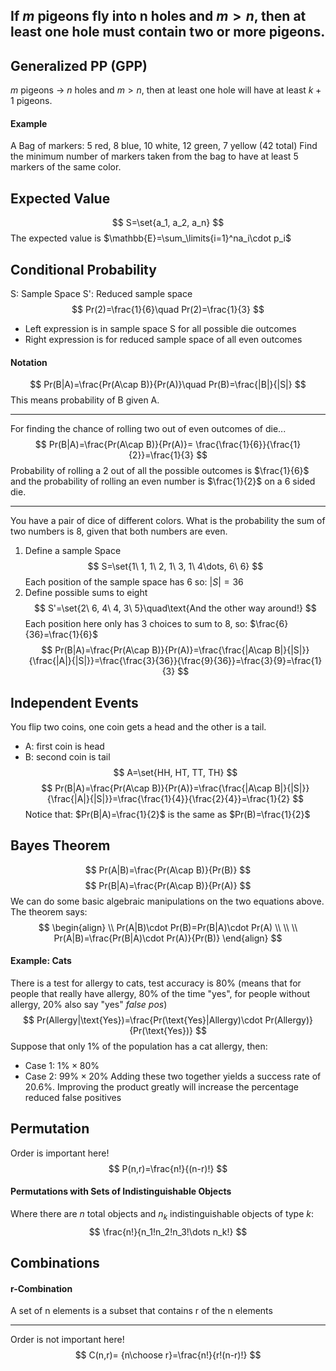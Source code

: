 ## If $m$ pigeons fly into n holes and $m>n$, then at least one hole must contain two or more pigeons.
## Generalized PP (GPP)
$m$ pigeons $\to\ n$ holes and $m>n$, then at least one hole will have at least $k+1$ pigeons.
#### Example
A Bag of markers: 5 red, 8 blue, 10 white, 12 green, 7 yellow (42 total)
Find the minimum number of markers taken from the bag to have at least 5 markers of the same color.
## Expected Value
$$
S=\set{a_1, a_2, a_n}
$$
The expected value is $\mathbb{E}=\sum_\limits{i=1}^na_i\cdot p_i$
## Conditional Probability
S: Sample Space
S': Reduced sample space
$$
Pr(2)=\frac{1}{6}\quad Pr(2)=\frac{1}{3}
$$
- Left expression is in sample space S for all possible die outcomes
- Right expression is for reduced sample space of all even outcomes
#### Notation
$$
Pr(B|A)=\frac{Pr(A\cap B)}{Pr(A)}\quad Pr(B)=\frac{|B|}{|S|}
$$
This means probability of B given A.
****
For finding the chance of rolling two out of even outcomes of die...
$$
Pr(B|A)=\frac{Pr(A\cap B)}{Pr(A)}= \frac{\frac{1}{6}}{\frac{1}{2}}=\frac{1}{3}
$$
Probability of rolling a 2 out of all the possible outcomes is $\frac{1}{6}$ and the probability of rolling an even number is $\frac{1}{2}$ on a 6 sided die.
****
You have a pair of dice of different colors. What is the probability the sum of two numbers is 8, given that both numbers are even.
1. Define a sample Space
$$
S=\set{1\ 1, 1\ 2, 1\ 3, 1\ 4\dots, 6\ 6}
$$
Each position of the sample space has 6 so: $|S|=36$
2. Define possible sums to eight
$$
S'=\set{2\ 6, 4\ 4, 3\ 5}\quad\text{And the other way around!}
$$
Each position here only has 3 choices to sum to 8, so: $\frac{6}{36}=\frac{1}{6}$
$$
Pr(B|A)=\frac{Pr(A\cap B)}{Pr(A)}=\frac{\frac{|A\cap B|}{|S|}}{\frac{|A|}{|S|}}=\frac{\frac{3}{36}}{\frac{9}{36}}=\frac{3}{9}=\frac{1}{3}
$$
## Independent Events
You flip two coins, one coin gets a head and the other is a tail.
- A: first coin is head
- B: second coin is tail
$$
A=\set{HH, HT, TT, TH}
$$
$$
Pr(B|A)=\frac{Pr(A\cap B)}{Pr(A)}=\frac{\frac{|A\cap B|}{|S|}}{\frac{|A|}{|S|}}=\frac{\frac{1}{4}}{\frac{2}{4}}=\frac{1}{2}
$$
Notice that: $Pr(B|A)=\frac{1}{2}$ is the same as $Pr(B)=\frac{1}{2}$
## Bayes Theorem
$$
Pr(A|B)=\frac{Pr(A\cap B)}{Pr(B)}
$$
$$
Pr(B|A)=\frac{Pr(A\cap B)}{Pr(A)}
$$
We can do some basic algebraic manipulations on the two equations above. The theorem says:
$$
\begin{align} \\
Pr(A|B)\cdot Pr(B)=Pr(B|A)\cdot Pr(A) \\ \\ \\
Pr(A|B)=\frac{Pr(B|A)\cdot Pr(A)}{Pr(B)}
\end{align}
$$
#### Example: Cats
There is a test for allergy to cats, test accuracy is 80% (means that for people that really have allergy, 80% of the time "yes", for people without allergy, 20% also say "yes" *false pos*)
$$
Pr(Allergy|\text{Yes})=\frac{Pr(\text{Yes}|Allergy)\cdot Pr(Allergy)}{Pr(\text{Yes})}
$$
Suppose that only 1% of the population has a cat allergy, then:
- Case 1: $1\%\times80\%$
- Case 2: $99\%\times20\%$
Adding these two together yields a success rate of $20.6\%$.
Improving the product greatly will increase the percentage reduced false positives
## Permutation
Order is important here!
$$
P(n,r)=\frac{n!}{(n-r)!}
$$
#### Permutations with Sets of Indistinguishable Objects
Where there are $n$ total objects and $n_k$ indistinguishable objects of type $k$:
$$
\frac{n!}{n_1!n_2!n_3!\dots n_k!}
$$
## Combinations
#### r-Combination
A set of n elements is a subset that contains r of the n elements
****
Order is not important here!
$$
C(n,r)= {n\choose r}=\frac{n!}{r!(n-r)!}
$$


